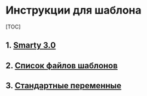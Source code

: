 # Инструкции для шаблона #

[TOC]

## 1. [Smarty 3.0](template/smarty) ##

## 2. [Список файлов шаблонов](template/files) ##

## 3. [Стандартные переменные](template/variables) ##